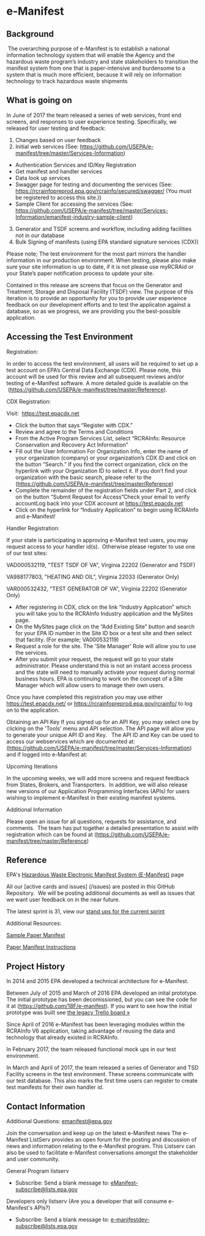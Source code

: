 ﻿# e-Manifest

## Background
  The overarching purpose of e-Manifest is to establish a national information technology system that will enable the Agency and the hazardous waste program’s industry and state stakeholders to transition the manifest system from one that is paper-intensive and burdensome to a system that is much more efficient, because it will rely on information technology to track hazardous waste shipments

## What is going on
In June of 2017 the team released a series of web services, front end screens, and responses to user experience testing.  Specifically, we released for user testing and feedback:

1) Changes based on user feedback
2)	Initial web services (See: https://github.com/USEPA/e-manifest/tree/master/Services-Information)
* Authentication Services and ID/Key Registration
* Get manifest and handler services
* Data look up services
* Swagger page for testing and documenting the services (See: https://rcrainfopreprod.epa.gov/rcrainfo/secured/swagger/ (You must be registered to access this site.))
* Sample Client for accessing the services (See: https://github.com/USEPA/e-manifest/tree/master/Services-Information/emanifest-industry-sample-client)
3)	Generator and TSDF screens and workflow, including adding facilities not in our database
4)	Bulk Signing of manifests (using EPA standard signature services (CDX))

Please note; The test environment for the most part mirrors the handler information in our production environment. When testing, please also make sure your site information is up to date, if it is not please use myRCRAid or your State’s paper notification process to update your site.

Contained in this release are screens that focus on the Generator and Treatment, Storage and Disposal Facility (TSDF) view. The purpose of this iteration is to provide an opportunity for you to provide user experience feedback on our development efforts and to test the applicaton against a database, so as we progress, we are providing you the best-possible application. 

## Accessing the Test Environment
Registration:

In order to access the test environment, all users will be required to set up a test account on EPA’s Central Data Exchange (CDX). Please note, this account will be used for this review and all subsequent reviews and/or testing of e-Manifest software. A more detailed guide is available on the  (https://github.com/USEPA/e-manifest/tree/master/Reference).

CDX Registration:

Visit:  https://test.epacdx.net 
* Click the button that says “Register with CDX.”  
* Review and agree to the Terms and Conditions 
* From the Active Program Services List, select “RCRAInfo: Resource Conservation and Recovery Act Information” 
* Fill out the User Information For Organization Info, enter the name of your organization (company) or your organization’s CDX ID and click on the button “Search.” If you find the correct organization, click on the hyperlink with your Organization ID to select it.  If you don’t find your organization with the basic search, please refer to the (https://github.com/USEPA/e-manifest/tree/master/Reference) 
* Complete the remainder of the registration fields under Part 2, and click on the button “Submit Request for Access”Check your email to verify accountLog back into your CDX account at https://test.epacdx.net
* Click on the hyperlink for “Industry Application” to begin using RCRAInfo and e-Manifest!

Handler Registration:

If your state is participating in approving e-Manifest test users, you may request access to your handler id(s).  Otherwise please register to use one of our test sites:

VAD000532119, "TEST TSDF OF VA", Virginia 22202 (Generator and TSDF)

VA988177803,  "HEATING AND OIL", Virginia 22033 (Generator Only)

VAR000532432, "TEST GENERATOR OF VA", Virginia 22202 (Generator Only)

* After registering in CDX, click on the link “Industry Application” which you will take you to the RCRAInfo Industry application and the MySites page.  
* On the MySites page click on the “Add Existing Site” button and search for your EPA ID number in the Site ID box  or a test site and then select that facility. (For example; VA000532119) 
* Request a role for the site.  The 'Site Manager' Role will allow you to use the services.  
* After you submit your request, the request will go to your state administrator. Please understand this is not an instant access process and the state will need to manually activate your request during normal business hours.  EPA is continuing to work on the concept of a Site Manager which will allow users to manage their own users.

Once you have completed this registration you may use either https://test.epacdx.net/ or https://rcrainfopreprod.epa.gov/rcrainfo/ to log on to the application.

Obtaining an API Key
If you signed up for an API Key, you may select one by clicking on the 'Tools' menu and API selection.  The API page will allow you to generate your unique API ID and Key.   The API ID and Key can be used to access our webservices which are documented at: (https://github.com/USEPA/e-manifest/tree/master/Services-Information) and if logged into e-Manifest at:

Upcoming Iterations

In the upcoming weeks, we will add more screens and request feedback from States, Brokers, and Transporters.  In addition, we will also release new versions of our Application Programming Interfaces (APIs) for users wishing to implement e-Manifest in their existing manifest systems.

Additional Information

Please open an issue for all questions, requests for assistance, and comments.  The team has put together a detailed presentation to assist with registration which can be found at (https://github.com/USEPA/e-manifest/tree/master/Reference)
 
 
## Reference

EPA's [Hazardous Waste Electronic Manifest System (E-Manifest)](https://www.epa.gov/hwgenerators/hazardous-waste-electronic-manifest-system-e-manifest) page 

All our [active cards and issues] (/issues) are posted in this GitHub Repository.  We will be posting additional documents as well as issues that we want user feedback on in the near future.  

The latest sprint is 31, view our [stand ups for the current sprint](https://github.com/USEPA/e-manifest/issues/338)

Additional Resources: 

[Sample Paper Manifest](https://www.epa.gov/sites/production/files/2015-06/documents/newform.pdf) 

[Paper Manifest Instructions](http://www3.epa.gov/epawaste/hazard/transportation/manifest/pdf/man-inst.pdf)


## Project History
In 2014 and 2015 EPA developed a technical architecture for e-Manifest.

Between July of 2015 and March of 2016 EPA developed an inital prototype.  The initial prototype has been decomissioned, but you can see the code for it at (https://github.com/18F/e-manifest).  If you want to see how the initial prototype was built see [the legacy Trello board »](https://e-manifest.epa.gov)

Since April of 2016 e-Manifest has been leveraging modules within the RCRAInfo V6 application, taking advantage of reusing the data and technology that already existed in RCRAInfo.

In February 2017, the team released functional mock ups in our test environment.  

In March and April of 2017, the team released a series of Generator and TSD Facility screens in the test environment.  These screens communicate with our test database.  This also marks the first time users can register to create test manifests for their own handler id.  

## Contact Information
Additional Questions: emanifest@epa.gov

Join the conversation and keep up on the latest e-Manifest news
The e-Manifest ListServ provides an open forum for the posting and discussion of news and information relating to the e-Manifest program. This Listserv can also be used to facilitate e-Manifest conversations amongst the stakeholder and user community.

General Program listserv

* Subscribe: Send a blank message to: eManifest-subscribe@lists.epa.gov

Developers only listserv (Are you a developer that will consume e-Manifest's APIs?)

* Subscribe: Send a blank message to: e-manifestdev-subscribe@lists.epa.gov
